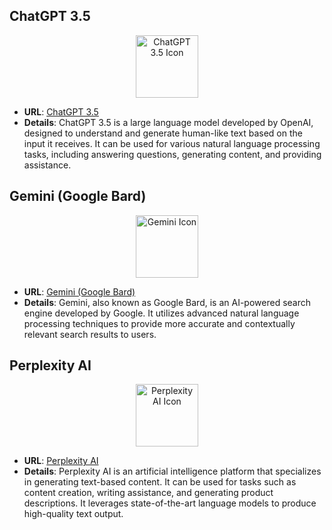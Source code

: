 ## ChatGPT 3.5

<div align="center">
    <img src="https://img.icons8.com/color/452/openai.png" alt="ChatGPT 3.5 Icon" width="100px"/>
</div>

- **URL**: [ChatGPT 3.5](https://chat.openai.com)
- **Details**: ChatGPT 3.5 is a large language model developed by OpenAI, designed to understand and generate human-like text based on the input it receives. It can be used for various natural language processing tasks, including answering questions, generating content, and providing assistance.


## Gemini (Google Bard)

<div align="center">
    <img src="https://img.icons8.com/color/452/google-logo.png" alt="Gemini Icon" width="100px"/>
</div>

- **URL**: [Gemini (Google Bard)](https://gemini.google.com/app)
- **Details**: Gemini, also known as Google Bard, is an AI-powered search engine developed by Google. It utilizes advanced natural language processing techniques to provide more accurate and contextually relevant search results to users.


## Perplexity AI

<div align="center">
    <img src="https://img.icons8.com/color/452/artificial-intelligence.png" alt="Perplexity AI Icon" width="100px"/>
</div>

- **URL**: [Perplexity AI](https://www.perplexity.ai/)
- **Details**: Perplexity AI is an artificial intelligence platform that specializes in generating text-based content. It can be used for tasks such as content creation, writing assistance, and generating product descriptions. It leverages state-of-the-art language models to produce high-quality text output.
